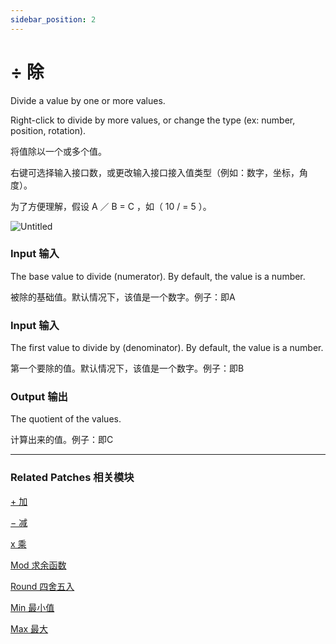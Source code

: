 ```yaml
---
sidebar_position: 2
---
```


# ÷ 除

Divide a value by one or more values.

Right-click to divide by more values, or change the type (ex: number, position, rotation).

将值除以一个或多个值。

右键可选择输入接口数，或更改输入接口接入值类型（例如：数字，坐标，角度）。

为了方便理解，假设 A ／ B = C ，如（ 10 / = 5 ）。

![Untitled](https://s3.us-west-2.amazonaws.com/secure.notion-static.com/a4ff1f94-50e9-454e-a03e-cd791635e54c/Untitled.png?X-Amz-Algorithm=AWS4-HMAC-SHA256&X-Amz-Content-Sha256=UNSIGNED-PAYLOAD&X-Amz-Credential=AKIAT73L2G45EIPT3X45%2F20220602%2Fus-west-2%2Fs3%2Faws4_request&X-Amz-Date=20220602T173926Z&X-Amz-Expires=86400&X-Amz-Signature=fd7703847f4edc246885feeef67c174f76afddc37e4ec666973baffc10636b74&X-Amz-SignedHeaders=host&response-content-disposition=filename%20%3D%22Untitled.png%22&x-id=GetObject)

### Input 输入

The base value to divide (numerator). By default, the value is a number.

被除的基础值。默认情况下，该值是一个数字。例子：即A

### Input 输入

The first value to divide by (denominator). By default, the value is a number.

第一个要除的值。默认情况下，该值是一个数字。例子：即B

### Output 输出

The quotient of the values.

计算出来的值。例子：即C

------

### Related Patches 相关模块

[+ 加](./+.md)

[− 减](./-.md)

[x 乘](./x.md)

[Mod 求余函数](./Mod.md)

[Round 四舍五入](./Round.md)

[Min 最小值](./Min.md)

[Max 最大](./Max.md)
